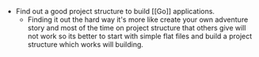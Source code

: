 - Find out a good project structure to build [[Go]] applications.
	- Finding it out the hard way it's more like create your own adventure story and most of the time on project structure that others give will not work so its better to start with simple flat files and build a project structure which works will building.